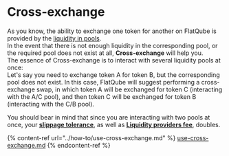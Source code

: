 # Cross-exchange

As you know, the ability to exchange one token for another on FlatQube is provided by the [liquidity in pools](../../pools/).\
In the event that there is not enough liquidity in the corresponding pool, or the required pool does not exist at all, **Cross-exchange** will help you.\
The essence of Cross-exchange is to interact with several liquidity pools at once:\
Let's say you need to exchange token A for token B, but the corresponding pool does not exist. In this case, FlatQube will suggest performing a cross-exchange swap, in which token A will be exchanged for token C (interacting with the A/C pool), and then token C will be exchanged for token B (interacting with the C/B pool).

You should bear in mind that since you are interacting with two pools at once, your [**slippage tolerance**](slippage-tolerance.md), as well as [**Liquidity providers fee**](fees.md), doubles.

{% content-ref url="../how-to/use-cross-exchange.md" %}
[use-cross-exchange.md](../how-to/use-cross-exchange.md)
{% endcontent-ref %}
